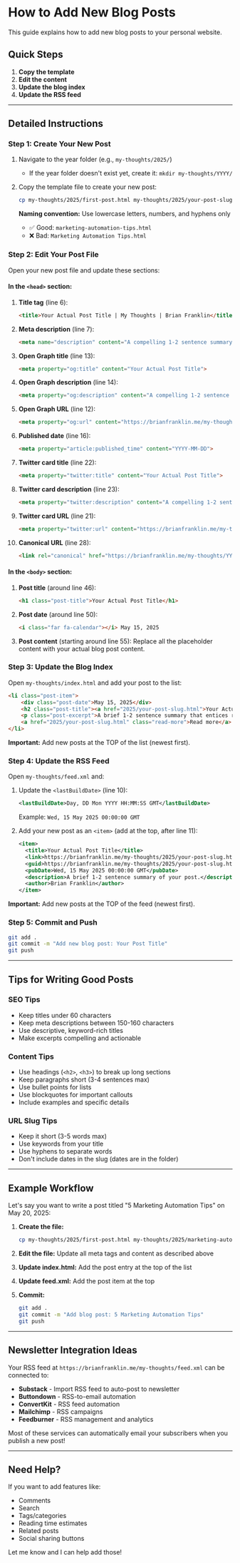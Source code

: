 # How to Add New Blog Posts

This guide explains how to add new blog posts to your personal website.

## Quick Steps

1. **Copy the template**
2. **Edit the content**
3. **Update the blog index**
4. **Update the RSS feed**

---

## Detailed Instructions

### Step 1: Create Your New Post

1. Navigate to the year folder (e.g., `my-thoughts/2025/`)
   - If the year folder doesn't exist yet, create it: `mkdir my-thoughts/YYYY/`

2. Copy the template file to create your new post:
   ```bash
   cp my-thoughts/2025/first-post.html my-thoughts/2025/your-post-slug.html
   ```

   **Naming convention:** Use lowercase letters, numbers, and hyphens only
   - ✅ Good: `marketing-automation-tips.html`
   - ❌ Bad: `Marketing Automation Tips.html`

### Step 2: Edit Your Post File

Open your new post file and update these sections:

#### In the `<head>` section:

1. **Title tag** (line 6):
   ```html
   <title>Your Actual Post Title | My Thoughts | Brian Franklin</title>
   ```

2. **Meta description** (line 7):
   ```html
   <meta name="description" content="A compelling 1-2 sentence summary of your post.">
   ```

3. **Open Graph title** (line 13):
   ```html
   <meta property="og:title" content="Your Actual Post Title">
   ```

4. **Open Graph description** (line 14):
   ```html
   <meta property="og:description" content="A compelling 1-2 sentence summary of your post.">
   ```

5. **Open Graph URL** (line 12):
   ```html
   <meta property="og:url" content="https://brianfranklin.me/my-thoughts/YYYY/your-post-slug.html">
   ```

6. **Published date** (line 16):
   ```html
   <meta property="article:published_time" content="YYYY-MM-DD">
   ```

7. **Twitter card title** (line 22):
   ```html
   <meta property="twitter:title" content="Your Actual Post Title">
   ```

8. **Twitter card description** (line 23):
   ```html
   <meta property="twitter:description" content="A compelling 1-2 sentence summary of your post.">
   ```

9. **Twitter card URL** (line 21):
   ```html
   <meta property="twitter:url" content="https://brianfranklin.me/my-thoughts/YYYY/your-post-slug.html">
   ```

10. **Canonical URL** (line 28):
    ```html
    <link rel="canonical" href="https://brianfranklin.me/my-thoughts/YYYY/your-post-slug.html">
    ```

#### In the `<body>` section:

1. **Post title** (around line 46):
   ```html
   <h1 class="post-title">Your Actual Post Title</h1>
   ```

2. **Post date** (around line 50):
   ```html
   <i class="far fa-calendar"></i> May 15, 2025
   ```

3. **Post content** (starting around line 55):
   Replace all the placeholder content with your actual blog post content.

### Step 3: Update the Blog Index

Open `my-thoughts/index.html` and add your post to the list:

```html
<li class="post-item">
    <div class="post-date">May 15, 2025</div>
    <h2 class="post-title"><a href="2025/your-post-slug.html">Your Actual Post Title</a></h2>
    <p class="post-excerpt">A brief 1-2 sentence summary that entices readers to click...</p>
    <a href="2025/your-post-slug.html" class="read-more">Read more</a>
</li>
```

**Important:** Add new posts at the TOP of the list (newest first).

### Step 4: Update the RSS Feed

Open `my-thoughts/feed.xml` and:

1. Update the `<lastBuildDate>` (line 10):
   ```xml
   <lastBuildDate>Day, DD Mon YYYY HH:MM:SS GMT</lastBuildDate>
   ```
   Example: `Wed, 15 May 2025 00:00:00 GMT`

2. Add your new post as an `<item>` (add at the top, after line 11):
   ```xml
   <item>
     <title>Your Actual Post Title</title>
     <link>https://brianfranklin.me/my-thoughts/2025/your-post-slug.html</link>
     <guid>https://brianfranklin.me/my-thoughts/2025/your-post-slug.html</guid>
     <pubDate>Wed, 15 May 2025 00:00:00 GMT</pubDate>
     <description>A brief 1-2 sentence summary of your post.</description>
     <author>Brian Franklin</author>
   </item>
   ```

**Important:** Add new posts at the TOP of the feed (newest first).

### Step 5: Commit and Push

```bash
git add .
git commit -m "Add new blog post: Your Post Title"
git push
```

---

## Tips for Writing Good Posts

### SEO Tips
- Keep titles under 60 characters
- Keep meta descriptions between 150-160 characters
- Use descriptive, keyword-rich titles
- Make excerpts compelling and actionable

### Content Tips
- Use headings (`<h2>`, `<h3>`) to break up long sections
- Keep paragraphs short (3-4 sentences max)
- Use bullet points for lists
- Use blockquotes for important callouts
- Include examples and specific details

### URL Slug Tips
- Keep it short (3-5 words max)
- Use keywords from your title
- Use hyphens to separate words
- Don't include dates in the slug (dates are in the folder)

---

## Example Workflow

Let's say you want to write a post titled "5 Marketing Automation Tips" on May 20, 2025:

1. **Create the file:**
   ```bash
   cp my-thoughts/2025/first-post.html my-thoughts/2025/marketing-automation-tips.html
   ```

2. **Edit the file:** Update all meta tags and content as described above

3. **Update index.html:** Add the post entry at the top of the list

4. **Update feed.xml:** Add the post item at the top

5. **Commit:**
   ```bash
   git add .
   git commit -m "Add blog post: 5 Marketing Automation Tips"
   git push
   ```

---

## Newsletter Integration Ideas

Your RSS feed at `https://brianfranklin.me/my-thoughts/feed.xml` can be connected to:

- **Substack** - Import RSS feed to auto-post to newsletter
- **Buttondown** - RSS-to-email automation
- **ConvertKit** - RSS feed automation
- **Mailchimp** - RSS campaigns
- **Feedburner** - RSS management and analytics

Most of these services can automatically email your subscribers when you publish a new post!

---

## Need Help?

If you want to add features like:
- Comments
- Search
- Tags/categories
- Reading time estimates
- Related posts
- Social sharing buttons

Let me know and I can help add those!
